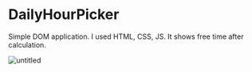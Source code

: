 # DailyHourPicker
Simple DOM application. I used HTML, CSS, JS. It shows free time after calculation.


![untitled](https://user-images.githubusercontent.com/38165351/158076142-7f9c1720-f2fc-4f1e-baa1-8514009331b9.GIF)


